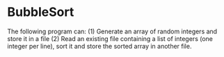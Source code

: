 # BubbleSort
The following program can: (1) Generate an array of random integers and store it in a file (2) Read an existing file containing a list of integers (one integer per line), sort it and store the sorted array in another file.
